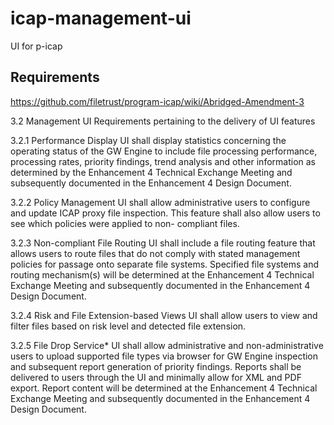 # icap-management-ui
UI for p-icap

## Requirements
https://github.com/filetrust/program-icap/wiki/Abridged-Amendment-3

3.2	Management UI	Requirements pertaining to the delivery of UI features 
  
3.2.1	Performance Display	UI shall display statistics concerning the operating status of the GW Engine to include file processing performance, processing rates, priority           findings, trend analysis and other information as determined by the Enhancement 4 Technical Exchange Meeting and subsequently documented in the Enhancement 4 Design Document.  
  
3.2.2	Policy Management	UI shall allow administrative users to configure and update ICAP proxy file inspection. This feature shall also allow users to see which policies were applied to non- compliant files.  
  
3.2.3	Non-compliant File Routing	UI shall include a file routing feature that allows users to route files that do not comply with stated management policies for passage onto separate file systems. Specified file systems and routing mechanism(s) will be determined at the Enhancement 4 Technical Exchange Meeting and subsequently documented in the Enhancement 4 Design Document.  
  
3.2.4	Risk and File Extension-based Views	UI shall allow users to view and filter files based on risk level and detected file extension.  
  
3.2.5	File Drop Service*	UI shall allow administrative and non-administrative users to upload supported file types via browser for GW Engine inspection and subsequent report generation of priority findings. Reports shall be delivered to users through the UI and minimally allow for XML and PDF export. Report content will be determined at the Enhancement 4 Technical Exchange Meeting and subsequently documented in the Enhancement 4 Design Document.
